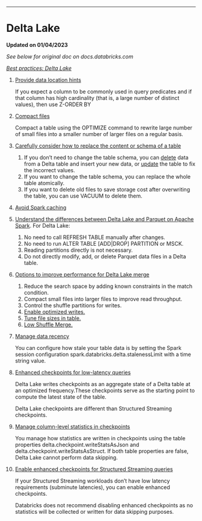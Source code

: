***
# Delta Lake

**Updated on 01/04/2023**

*See below for original doc on docs.databricks.com*

*[Best practices: Delta Lake](https://docs.databricks.com/delta/best-practices.html#best-practices-delta-lake)*

1. [Provide data location hints](https://docs.databricks.com/delta/best-practices.html#provide-data-location-hints)
    
    If you expect a column to be commonly used in query predicates and if that column has high cardinality (that is, a large number of distinct values), then use Z-ORDER BY

2. [Compact files](https://docs.databricks.com/delta/best-practices.html#compact-files)
    
    Compact a table using the OPTIMIZE command to rewrite large number of small files into a smaller number of larger files on a regular basis.

3. [Carefully consider how to replace the content or schema of a table](https://docs.databricks.com/delta/best-practices.html#replace-the-content-or-schema-of-a-table)
    1. If you don’t need to change the table schema, you can [delete](https://docs.databricks.com/delta/tutorial.html#delete) data from a Delta table and insert your new data, or [update](https://docs.databricks.com/delta/tutorial.html#update) the table to fix the incorrect values.
    2. If you want to change the table schema, you can replace the whole table atomically. 
    3. If you want to delete old files to save storage cost after overwriting the table, you can use VACUUM to delete them.
4. [Avoid Spark caching](https://docs.databricks.com/delta/best-practices.html#spark-caching)
5. [Understand the differences between Delta Lake and Parquet on Apache Spark](https://docs.databricks.com/delta/best-practices.html#differences-between-delta-lake-and-parquet-on-apache-spark). For Delta Lake:
    1. No need to call REFRESH TABLE manually after changes.
    2. No need to run ALTER TABLE [ADD|DROP] PARTITION or MSCK.
    3. Reading partitions directly is not necessary.
    4. Do not directly modify, add, or delete Parquet data files in a Delta table.
6. [Options to improve performance for Delta Lake merge](https://docs.databricks.com/delta/best-practices.html#improve-performance-for-delta-lake-merge)
    1. Reduce the search space by adding known constraints in the match condition.
    2. Compact small files into larger files to improve read throughput.
    3. Control the shuffle partitions for writes.
    4. [Enable optimized writes.](https://docs.databricks.com/optimizations/auto-optimize.html#how-auto-optimize-works)
    5. [Tune file sizes in table.](https://docs.databricks.com/delta/tune-file-size.html)
    6. [Low Shuffle Merge.](https://docs.databricks.com/optimizations/low-shuffle-merge.html)
7. [Manage data recency](https://docs.databricks.com/delta/best-practices.html#manage-data-recency)
    
    You can configure how stale your table data is by setting the Spark session configuration spark.databricks.delta.stalenessLimit with a time string value. 

8. [Enhanced checkpoints for low-latency queries](https://docs.databricks.com/delta/best-practices.html#enhanced-checkpoints-for-low-latency-queries)

    Delta Lake writes checkpoints as an aggregate state of a Delta table at an optimized frequency.These checkpoints serve as the starting point to compute the latest state of the table.

    Delta Lake checkpoints are different than Structured Streaming checkpoints.

9. [Manage column-level statistics in checkpoints](https://docs.databricks.com/delta/best-practices.html#manage-column-level-statistics-in-checkpoints)

    You manage how statistics are written in checkpoints using the table properties delta.checkpoint.writeStatsAsJson and delta.checkpoint.writeStatsAsStruct. If both table properties are false, Delta Lake cannot perform data skipping.

10. [Enable enhanced checkpoints for Structured Streaming queries](https://docs.databricks.com/delta/best-practices.html#enable-enhanced-checkpoints-for-structured-streaming-queries)

    If your Structured Streaming workloads don’t have low latency requirements (subminute latencies), you can enable enhanced checkpoints. 

    Databricks does not recommend disabling enhanced checkpoints as no statistics will be collected or written for data skipping purposes. 